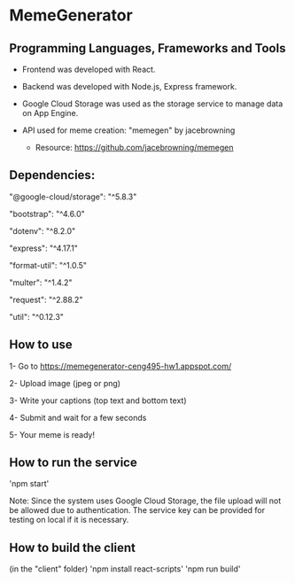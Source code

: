 # MemeGenerator

## Programming Languages, Frameworks and Tools

- Frontend was developed with React.
- Backend was developed with Node.js, Express framework.
- Google Cloud Storage was used as the storage service to manage data on App Engine.

- API used for meme creation: "memegen" by jacebrowning
  - Resource: https://github.com/jacebrowning/memegen

## Dependencies:

"@google-cloud/storage": "^5.8.3"

"bootstrap": "^4.6.0"

"dotenv": "^8.2.0"

"express": "^4.17.1"

"format-util": "^1.0.5"

"multer": "^1.4.2"

"request": "^2.88.2"

"util": "^0.12.3"



## How to use

1- Go to https://memegenerator-ceng495-hw1.appspot.com/

2- Upload image (jpeg or png)

3- Write your captions (top text and bottom text)

4- Submit and wait for a few seconds

5- Your meme is ready!


## How to run the service

'npm start'

Note: Since the system uses Google Cloud Storage, the file upload will not be allowed due to authentication. The service key can be provided for testing on local if it is necessary.

## How to build the client

(in the "client" folder)
'npm install react-scripts' 
'npm run build'